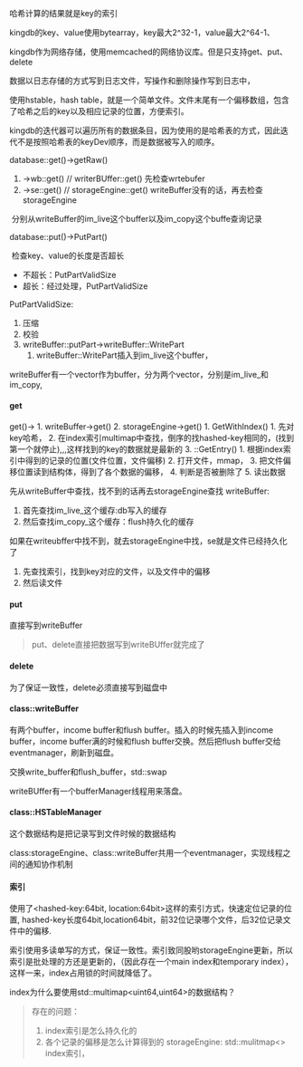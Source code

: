 哈希计算的结果就是key的索引



kingdb的key、value使用bytearray，key最大2^32-1，value最大2^64-1、


kingdb作为网络存储，使用memcached的网络协议库。但是只支持get、put、delete


数据以日志存储的方式写到日志文件，写操作和删除操作写到日志中，

使用hstable，hash table，就是一个简单文件。文件末尾有一个偏移数组，包含了哈希之后的key以及相应记录的位置，方便索引。


kingdb的迭代器可以遍历所有的数据条目，因为使用的是哈希表的方式，因此迭代不是按照哈希表的keyDev顺序，而是数据被写入的顺序。



database::get()->getRaw()

1. ->wb::get()   // writerBUffer::get()  先检查wrtebufer
2. ->se::get()   // storageEngine::get() writeBuffer没有的话，再去检查storageEngine



​	分别从writeBuffer的im_live这个buffer以及im_copy这个buffe查询记录





database::put()->PutPart()

​	检查key、value的长度是否超长

- 不超长：PutPartValidSize
- 超长：经过处理，PutPartValidSize



PutPartValidSize:

1. 压缩
2. 校验
3. writeBuffer::putPart->writeBuffer::WritePart
   1. writeBuffer::WritePart插入到im_live这个buffer，

writeBuffer有一个vector作为buffer，分为两个vector，分别是im_live_和im_copy,



#### get


get()->
    1. writeBuffer->get()
    2. storageEngine->get()
       1. GetWithIndex()
          1. 先对key哈希，
          2. 在index索引multimap中查找，倒序的找hashed-key相同的，(找到第一个就停止),,,这样找到的key的数据就是最新的
          3. ::GetEntry()
             1. 根据index索引中得到的记录的位置(文件位置，文件偏移)
             2. 打开文件，mmap，
             3. 把文件偏移位置读到结构体，得到了各个数据的偏移，
             4. 判断是否被删除了
             5. 读出数据






先从writeBuffer中查找，找不到的话再去storageEngine查找
writeBuffer:
1. 首先查找im_live_这个缓存:db写入的缓存
2. 然后查找im_copy_这个缓存：flush持久化的缓存

如果在writeubffer中找不到，就去storageEngine中找，se就是文件已经持久化了
1. 先查找索引，找到key对应的文件，以及文件中的偏移
2. 然后读文件

#### put

直接写到writeBuffer

> put、delete直接把数据写到writeBUffer就完成了

#### delete

为了保证一致性，delete必须直接写到磁盘中



#### class::writeBuffer

有两个buffer，income buffer和flush buffer。插入的时候先插入到income buffer，income buffer满的时候和flush buffer交换。然后把flush buffer交给eventmanager，刷新到磁盘。



交换write_buffer和flush_buffer，std::swap



writeBUffer有一个bufferManager线程用来落盘。


#### class::HSTableManager

这个数据结构是把记录写到文件时候的数据结构




class:storageEngine、class::writeBuffer共用一个eventmanager，实现线程之间的通知协作机制



#### 索引
使用了<hashed-key:64bit, location:64bit>这样的索引方式，快速定位记录的位置,
hashed-key长度64bit,location64bit，前32位记录哪个文件，后32位记录文件中的偏移.


索引使用多读单写的方式，保证一致性。索引致同股哟storageEngine更新，所以索引是批处理的方还是更新的，（因此存在一个main index和temporary index），这样一来，index占用锁的时间就降低了。


index为什么要使用std::multimap<uint64,uint64>的数据结构？



> 存在的问题：
> 1. index索引是怎么持久化的
> 2. 各个记录的偏移是怎么计算得到的    storageEngine: std::mulitmap<> index索引，

